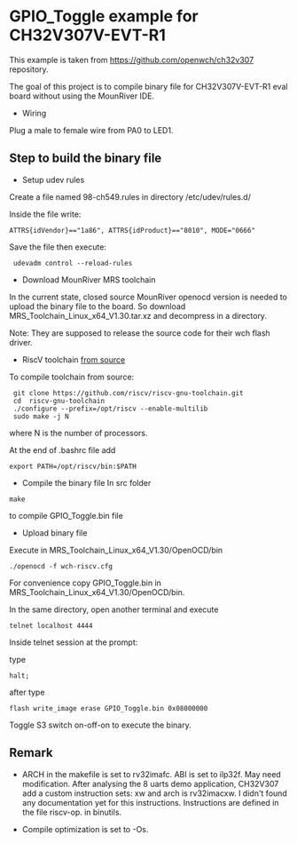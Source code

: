 

# GPIO_Toggle example for CH32V307V-EVT-R1

This example is taken from https://github.com/openwch/ch32v307 repository.

The goal of this project is to compile binary file for CH32V307V-EVT-R1 eval board without using the MounRiver IDE.

* Wiring

Plug a male to female wire from PA0 to LED1.


## Step to build the binary file

* Setup udev rules

Create a file named 98-ch549.rules in directory /etc/udev/rules.d/

Inside the file write:
```
ATTRS{idVendor}=="1a86", ATTRS{idProduct}=="8010", MODE="0666"
```
Save the file then execute:

```
 udevadm control --reload-rules
```
* Download MounRiver MRS toolchain

In the current state, closed source MounRiver openocd version is needed to
upload the binary file to the board. So download MRS_Toolchain_Linux_x64_V1.30.tar.xz and decompress in a directory.

Note: They are supposed to release the source code for their wch flash driver.




* RiscV toolchain [from source](https://github.com/riscv/riscv-gnu-toolchain)

To compile toolchain from source:
```
 git clone https://github.com/riscv/riscv-gnu-toolchain.git
 cd  riscv-gnu-toolchain
 ./configure --prefix=/opt/riscv --enable-multilib
 sudo make -j N
```
  where N is the number of processors.

At the end of .bashrc file add

```
export PATH=/opt/riscv/bin:$PATH
```


* Compile the binary file
In src folder
```
make
```
to compile GPIO_Toggle.bin file


* Upload binary file

Execute in MRS_Toolchain_Linux_x64_V1.30/OpenOCD/bin  
```
./openocd -f wch-riscv.cfg

```

For convenience copy GPIO_Toggle.bin in MRS_Toolchain_Linux_x64_V1.30/OpenOCD/bin.

In the same directory, open another terminal and execute

```
telnet localhost 4444

```
Inside telnet session at the prompt:

type
```
halt;
```
after type
```
flash write_image erase GPIO_Toggle.bin 0x08000000
```
Toggle S3 switch on-off-on to execute the binary.



## Remark

* ARCH in the makefile is set to rv32imafc. ABI is set to ilp32f. May need modification. After analysing the 8 uarts demo application, CH32V307 add a custom instruction sets: xw and arch is rv32imacxw. I didn't found any documentation yet for this instructions. Instructions are defined in the file riscv-op. in binutils.

* Compile optimization is set to -Os.

<!--

* There are two start files [startup_ch32v30x_D8.S](startup_ch32v30x_D8.S) and [startup_ch32v30x_D8C.S](startup_ch32v30x_D8C.S) . This project use startup_ch32v30x_D8C.S . If example don't work, modify Makefile to try with startup_ch32v30x_D8.S

-->

<!--
* The [riscv ld script](Link.ld) set the flash size to 288K and ram size to 32k. According to datasheet V307 mcu have 256K flash and 64k ram. May need to modify Link.ld accordingly.
-->
